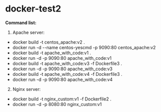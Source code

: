 # docker-test2
**Command list:**
1. Apache server:
* docker build -t centos_apache:v2 .
* docker run -d --name centos-yescmd -p 9090:80 centos_apache:v2
* docker build -t apache_with_code:v1 .
* docker run -d -p 9090:80 apache_with_code:v1
* docker build -t apache_with_code:v3 -f Dockerfile3 .
* docker run -d -p 9090:80 apache_with_code:v3
* docker build -t apache_with_code:v4 -f Dockerfile3 .
* docker run -d -p 9090:80 apache_with_code:v4
2. Nginx server:
* docker build -t nginx_custom:v1 -f Dockerfile2 .
* docker run -d -p 8080:80 nginx_custom:v1
